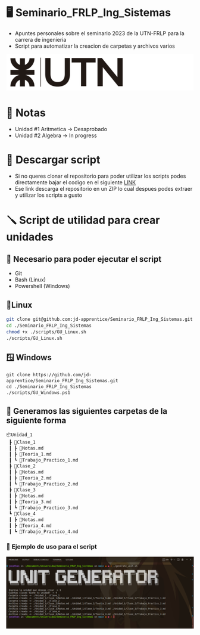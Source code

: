 # 🖥 Seminario_FRLP_Ing_Sistemas

- Apuntes personales sobre el seminario 2023 de la UTN-FRLP para la carrera de ingenieria
- Script para automatizar la creacion de carpetas y archivos varios

![LOGO](./assets/logo-utn.png)

# 📔 Notas

- Unidad #1 Aritmetica -> Desaprobado
- Unidad #2 Algebra -> In progress

# 💾 Descargar script

- Si no queres clonar el repositorio para poder utilizar los scripts podes directamente bajar el codigo en el siguiente [LINK](https://github.com/jd-apprentice/Seminario_FRLP_Ing_Sistemas/archive/refs/heads/main.zip)
- Ese link descarga el repositorio en un ZIP lo cual despues podes extraer y utilizar los scripts a gusto

# 🪛 Script de utilidad para crear unidades

## 🧰 Necesario para poder ejecutar el script

- Git
- Bash (Linux)
- Powershell (Windows)

## 🐧Linux

```bash
git clone git@github.com:jd-apprentice/Seminario_FRLP_Ing_Sistemas.git
cd ./Seminario_FRLP_Ing_Sistemas
chmod +x ./scripts/GU_Linux.sh
./scripts/GU_Linux.sh
```

## 🪟 Windows

```shell
git clone https://github.com/jd-apprentice/Seminario_FRLP_Ing_Sistemas.git
cd ./Seminario_FRLP_Ing_Sistemas
./scripts/GU_Windows.ps1
```

## 📁 Generamos las siguientes carpetas de la siguiente forma

```
📦Unidad_1
 ┣ 📂Clase_1
 ┃ ┣ 📜Notas.md
 ┃ ┣ 📜Teoria_1.md
 ┃ ┗ 📜Trabajo_Practico_1.md
 ┣ 📂Clase_2
 ┃ ┣ 📜Notas.md
 ┃ ┣ 📜Teoria_2.md
 ┃ ┗ 📜Trabajo_Practico_2.md
 ┣ 📂Clase_3
 ┃ ┣ 📜Notas.md
 ┃ ┣ 📜Teoria_3.md
 ┃ ┗ 📜Trabajo_Practico_3.md
 ┗ 📂Clase_4
 ┃ ┣ 📜Notas.md
 ┃ ┣ 📜Teoria_4.md
 ┃ ┗ 📜Trabajo_Practico_4.md
```

### 📔 Ejemplo de uso para el script

![EXAMPLE](./assets/example.png)
